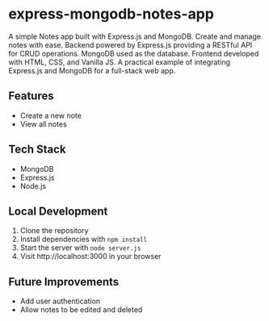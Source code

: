 # express-mongodb-notes-app
A simple Notes app built with Express.js and MongoDB. Create and manage notes with ease. Backend powered by Express.js providing a RESTful API for CRUD operations. MongoDB used as the database. Frontend developed with HTML, CSS, and Vanilla JS. A practical example of integrating Express.js and MongoDB for a full-stack web app.

## Features

- Create a new note
- View all notes

## Tech Stack

- MongoDB
- Express.js
- Node.js

## Local Development

1. Clone the repository
2. Install dependencies with `npm install`
3. Start the server with `node server.js`
4. Visit http://localhost:3000 in your browser

## Future Improvements

- Add user authentication
- Allow notes to be edited and deleted
